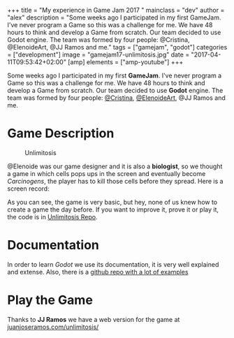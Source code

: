 +++
title = "My experience in Game Jam 2017 "
mainclass = "dev"
author = "alex"
description = "Some weeks ago I participated in my first GameJam. I've never program a Game so this was a challenge for me. We have 48 hours to think and develop a Game from scratch. Our team decided to use Godot engine. The team was formed by four people: @Cristina, @ElenoideArt, @JJ Ramos and me."
tags = ["gamejam", "godot"]
categories = ["development"]
image = "gamejam17-unlimitosis.jpg"
date = "2017-04-11T09:53:42+02:00"
[amp]
    elements = ["amp-youtube"]
+++

Some weeks ago I participated in my first __GameJam__. I've never program a Game so this was a challenge for me. We have 48 hours to think and develop a Game from scratch. Our team decided to use __Godot__ engine. The team was formed by four people: [@Cristina](/en/author/cristina/), <a href="http://elenoideart.deviantart.com/" target="_blank" title="@ElenoideArt">@ElenoideArt</a>, @JJ Ramos and me.

# Game Description

<figure>
        <a href="/img/gamejam17-unlimitosis.jpg">
          <amp-img
            on="tap:lightbox1"
            role="button"
            tabindex="0"
            layout="responsive"
            src="/img/gamejam17-unlimitosis.jpg"
            alt="Unlimitosis"
            title="Unlimitosis"
            sizes="(min-width: 640px) 640px, 100vw"
            width="640"
            height="640">
          </amp-img>
        </a>
        <figcaption>Unlimitosis</figcaption>
</figure>

@Elenoide was our game designer and it is also a __biologist__, so we thought a game in which cells pops ups in the screen and eventually become _Carcinogens_, the player has to kill those cells before they spread. Here is a screen record:

<amp-youtube
    data-videoid="LeyDyRMDmQ4"
    layout="responsive"
    sizes="(min-width: 800px) 800px, 100vw"
    width="800" height="600">
</amp-youtube>

As you can see, the game is very basic, but hey, none of us knew how to create a game the day before. If you want to improve it, prove it or play it, the code is in <a href="https://github.com/elbaulp/GranadaGameJam17" target="_blank" title="Unlimitosis Repo">Unlimitosis Repo</a>.

# Documentation

In order to learn _Godot_ we use its documentation, it is very well explained and extense. Also, there is a <a href="https://github.com/TutorialDoctor/TD-Godot-Games" target="_blank" title="TutorialDoctor">github repo with a lot of examples</a>

# Play the Game

Thanks to __JJ Ramos__ we have a web version for the game at <a href="http://juanjoseramos.com/unlimitosis/" target="_blank" title="http://juanjoseramos.com/unlimitosis/">juanjoseramos.com/unlimitosis/</a>
